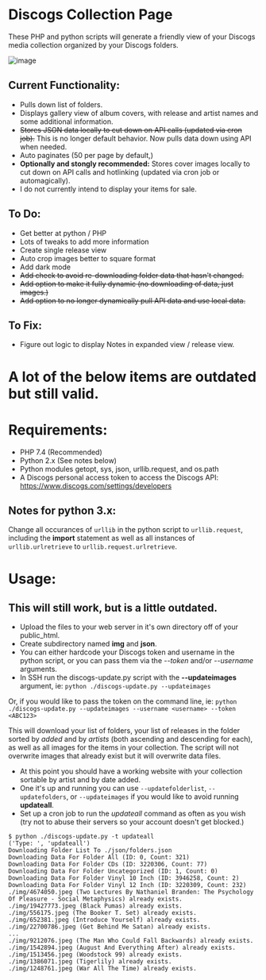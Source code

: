# Discogs Collection Page

These PHP and python scripts will generate a friendly view of your Discogs media collection organized by your Discogs folders.

![image](https://user-images.githubusercontent.com/2931834/197074374-b008bf17-ffd7-44db-9e57-18cf1b95e1f2.png)

## Current Functionality:
* Pulls down list of folders.
* Displays gallery view of album covers, with release and artist names and some additional information.
* ~~Stores JSON data locally to cut down on API calls (updated via cron job).~~ This is no longer default behavior. Now pulls data down using API when needed.
* Auto paginates (50 per page by default,)
* **Optionally and stongly recommended:** Stores cover images locally to cut down on API calls and hotlinking (updated via cron job or automagically).
* I do not currently intend to display your items for sale.

## To Do: 
* Get better at python / PHP
* Lots of tweaks to add more information
* Create single release view
* Auto crop images better to square format
* Add dark mode
* ~~Add check to avoid re-downloading folder data that hasn't changed.~~
* ~~Add option to make it fully dynamic (no downloading of data, just images.)~~
* ~~Add option to no longer dynamically pull API data and use local data.~~

## To Fix:
* Figure out logic to display Notes in expanded view / release view.


# A lot of the below items are outdated but still valid.
# Requirements:
* PHP 7.4 (Recommended)
* Python 2.x (See notes below)
* Python modules getopt, sys, json, urllib.request, and os.path
* A Discogs personal access token to access the Discogs API: https://www.discogs.com/settings/developers

## Notes for python 3.x:
 Change all occurances of `urllib` in the python script to `urllib.request`, including the **import** statement as well as all instances of `urllib.urlretrieve` to
 `urllib.request.urlretrieve`.

# Usage:
## This will still work, but is a little outdated.
* Upload the files to your web server in it's own directory off of your public_html.
* Create subdirectory named **img** and **json**.
* You can either hardcode your Discogs token and username in the python script, or you can pass them via the *--token* and/or *--username* arguments.
* In SSH run the discogs-update.py script with the **--updateimages** argument, ie: `python ./discogs-update.py --updateimages`

Or, if you would like to pass the token on the command line, ie: `python ./discogs-update.py --updateimages --username <username> --token <ABC123>`
  
This will download your list of folders, your list of releases in the folder sorted by *added* and by *artists* (both ascending and descending for each), as well as all images for the items in your collection. The script will not overwrite images that already exist but it will overwrite data files.
  
* At this point you should have a working website with your collection sortable by artist and by date added.
* One it's up and running you can use `--updatefolderlist`, `--updatefolders`, or `--updateimages` if you would like to avoid running **updateall**.
* Set up a cron job to run the *updateall* command as often as you wish (try not to abuse their servers so your account doesn't get blocked.)

```
$ python ./discogs-update.py -t updateall
('Type: ', 'updateall')
Downloading Folder List To ./json/folders.json
Downloading Data For Folder All (ID: 0, Count: 321)
Downloading Data For Folder CDs (ID: 3220306, Count: 77)
Downloading Data For Folder Uncategorized (ID: 1, Count: 0)
Downloading Data For Folder Vinyl 10 Inch (ID: 3946258, Count: 2)
Downloading Data For Folder Vinyl 12 Inch (ID: 3220309, Count: 232)
./img/4674050.jpeg (Two Lectures By Nathaniel Branden: The Psychology Of Pleasure - Social Metaphysics) already exists.
./img/19427773.jpeg (Black Pumas) already exists.
./img/556175.jpeg (The Booker T. Set) already exists.
./img/652381.jpeg (Introduce Yourself) already exists.
./img/22700786.jpeg (Get Behind Me Satan) already exists.
...
./img/9212076.jpeg (The Man Who Could Fall Backwards) already exists.
./img/1542894.jpeg (August And Everything After) already exists.
./img/1513456.jpeg (Woodstock 99) already exists.
./img/1386071.jpeg (Tigerlily) already exists.
./img/1248761.jpeg (War All The Time) already exists.
```
